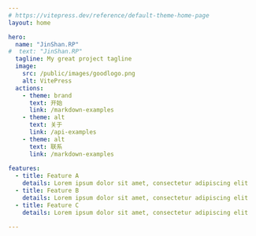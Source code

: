 ```yaml
---
# https://vitepress.dev/reference/default-theme-home-page
layout: home

hero:
  name: "JinShan.RP"
#  text: "JinShan.RP"
  tagline: My great project tagline
  image:
    src: /public/images/goodlogo.png
    alt: VitePress
  actions:
    - theme: brand
      text: 开始
      link: /markdown-examples
    - theme: alt
      text: 关于
      link: /api-examples
    - theme: alt
      text: 联系
      link: /markdown-examples
      
features:
  - title: Feature A
    details: Lorem ipsum dolor sit amet, consectetur adipiscing elit
  - title: Feature B
    details: Lorem ipsum dolor sit amet, consectetur adipiscing elit
  - title: Feature C
    details: Lorem ipsum dolor sit amet, consectetur adipiscing elit

---
```


